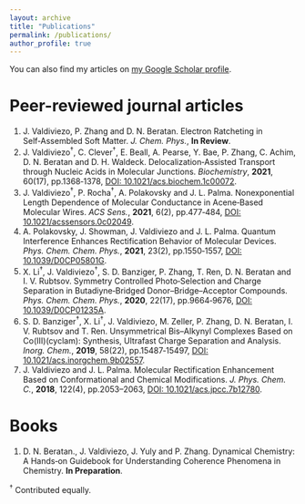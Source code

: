 ```yaml
---
layout: archive
title: "Publications"
permalink: /publications/
author_profile: true
---
```


<!---
{% if author.googlescholar %}
  You can also find my articles on <u><a href="{{author.googlescholar}}">my Google Scholar profile</a>.</u>
{% endif %}

{% include base_path %}

{% for post in site.publications reversed %}
  {% include archive-single.html %}
{% endfor %}
-->

<p>You can also find my articles on <a href="https://scholar.google.com/citations?hl=en&user=SfdJnEgAAAAJ">my Google Scholar profile</a>.</p>


Peer-reviewed journal articles
======
1. J. Valdiviezo, P. Zhang and D. N. Beratan. Electron Ratcheting in Self‑Assembled Soft Matter. *J. Chem. Phys.*, **In Review**.
2. J. Valdiviezo<sup>†</sup>, C. Clever<sup>†</sup>, E. Beall, A. Pearse, Y. Bae, P. Zhang, C. Achim, D. N. Beratan and D. H. Waldeck. Delocalization‑Assisted Transport
through Nucleic Acids in Molecular Junctions. *Biochemistry*, **2021**, 60(17), pp.1368‑1378, [DOI: 10.1021/acs.biochem.1c00072](https://doi.org/10.1021/acs.biochem.1c00072).
3. J. Valdiviezo<sup>†</sup>, P. Rocha<sup>†</sup>, A. Polakovsky and J. L. Palma. Nonexponential Length Dependence of Molecular Conductance in Acene‑Based Molecular Wires. *ACS Sens.*, **2021**, 6(2), pp.477‑484, [DOI: 10.1021/acssensors.0c02049](https://doi.org/10.1021/acssensors.0c02049).
4. A. Polakovsky, J. Showman, J. Valdiviezo and J. L. Palma. Quantum Interference Enhances Rectification Behavior of Molecular Devices. *Phys.
Chem. Chem. Phys.*, **2021**, 23(2), pp.1550‑1557, [DOI: 10.1039/D0CP05801G](https://doi.org/10.1039/D0CP05801G).
5. X. Li<sup>†</sup>, J. Valdiviezo<sup>†</sup>, S. D. Banziger, P. Zhang, T. Ren, D. N. Beratan and I. V. Rubtsov. Symmetry Controlled Photo‑Selection and Charge Separation
in Butadiyne‑Bridged Donor–Bridge–Acceptor Compounds. *Phys. Chem. Chem. Phys.*, **2020**, 22(17), pp.9664‑9676, [DOI: 10.1039/D0CP01235A](https://doi.org/10.1039/D0CP01235A).
6. S. D. Banziger<sup>†</sup>, X. Li<sup>†</sup>, J. Valdiviezo, M. Zeller, P. Zhang, D. N. Beratan, I. V. Rubtsov and T. Ren. Unsymmetrical Bis–Alkynyl Complexes Based on
Co(III)(cyclam): Synthesis, Ultrafast Charge Separation and Analysis. *Inorg. Chem.*, **2019**, 58(22), pp.15487‑15497, [DOI: 10.1021/acs.inorgchem.9b02557](https://doi.org/10.1021/acs.inorgchem.9b02557).
7. J. Valdiviezo and J. L. Palma. Molecular Rectification Enhancement Based on Conformational and Chemical Modifications. *J. Phys. Chem. C.*,
**2018**, 122(4), pp.2053–2063, [DOI: 10.1021/acs.jpcc.7b12780](https://doi.org/10.1021/acs.jpcc.7b12780).

Books
======
1. D. N. Beratan., J. Valdiviezo, J. Yuly and P. Zhang. Dynamical Chemistry: A Hands‑on Guidebook for Understanding Coherence Phenomena in
Chemistry. **In Preparation**.

<sup>†</sup> Contributed equally.

